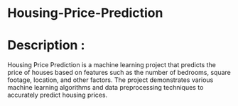 # Housing-Price-Prediction
# Description :
Housing Price Prediction is a machine learning project that predicts the price of houses based on features such as the number of bedrooms, square footage, location, and other factors. The project demonstrates various machine learning algorithms and data preprocessing techniques to accurately predict housing prices.
